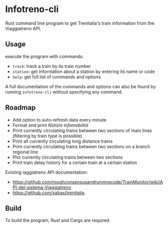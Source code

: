 # Infotreno-cli
Rust command line program to get Trenitalia's train information from the Viaggiatreno API.

## Usage
execute the program with commands:
- `track`: track a train by its train number
- `station`: get information about a station by entering its name or code
- `help`: get full list of commands and options

A full documentation of the commands and options can also be found by running `infotreno-cli` without specifying any command.

## Roadmap
- Add option to auto-refresh data every minute
- Format and print _Notizie infomobilità_
- Print currently circulating trains between two sections of main lines (filtering by train type is possible)
- Print all currently circulating long distance trains
- Print currently circulating trains between two sections on a branch regional line
- Plot currently circulating trains between two sections
- Print train delay history for a certain train at a certain station

Existing iaggiatreno API documentation: 
- https://github.com/roughconsensusandrunningcode/TrainMonitor/wiki/API-del-sistema-Viaggiatreno
- https://github.com/sabas/trenitalia.

## Build 
To build the program, Rust and Cargo are required.